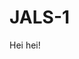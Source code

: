 # JALS-1

Hei hei!

<!-- 1. Hva gjør du akkurat nå? -->

<!-- 2. Finner du kvalitet i det? -->

<!-- 3. Hvorfor / hvorfor ikke? -->
